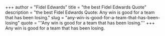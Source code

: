 +++
author = "Fidel Edwards"
title = "the best Fidel Edwards Quote"
description = "the best Fidel Edwards Quote: Any win is good for a team that has been losing."
slug = "any-win-is-good-for-a-team-that-has-been-losing"
quote = '''Any win is good for a team that has been losing.'''
+++
Any win is good for a team that has been losing.
